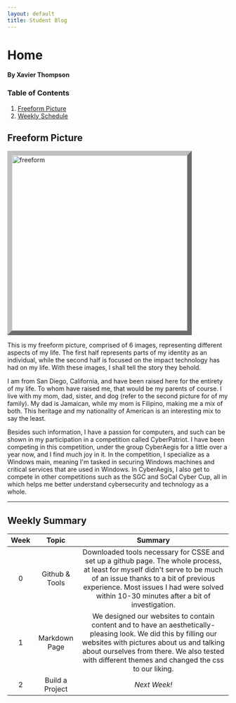 ```yaml
---
layout: default
title: Student Blog
---
```




# Home

#### **By Xavier Thompson**

### Table of Contents
1. [Freeform Picture](#freeform-picture)
2. [Weekly Schedule](#weekly-summary)

## Freeform Picture
<img align="center" style="border:10px outset silver;" src="{{site.baseurl}}/images/freeform.png" height="400px" alt="freeform"/>


This is my freeform picture, comprised of 6 images, representing different aspects of my life. The first half represents parts of my identity as an individual, while the second half is focused on the impact technology has had on my life. With these images, I shall tell the story they behold.

I am from San Diego, California, and have been raised here for the entirety of my life. To whom have raised me, that would be my parents of course. I live with my mom, dad, sister, and dog (refer to the second picture for of my family). My dad is Jamaican, while my mom is Filipino, making me a mix of both. This heritage and my nationality of American is an interesting mix to say the least. 

Besides such information, I have a passion for computers, and such can be shown in my participation in a competition called CyberPatriot. I have been competing in this competition, under the group CyberAegis for a little over a year now, and I find much joy in it. In the competition, I specialize as a Windows main, meaning I'm tasked in securing Windows machines and critical services that are used in Windows. In CyberAegis, I also get to compete in other competitions such as the SGC and SoCal Cyber Cup, all in which helps me better understand cybersecurity and technology as a whole.

---

## Weekly Summary

| **Week** |    **Topic**    |                                                                                                                             **Summary**                                                                                                                            |
|:--------:|:---------------:|:------------------------------------------------------------------------------------------------------------------------------------------------------------------------------------------------------------------------------------------------------------------:|
| 0        | Github & Tools  | Downloaded tools necessary for CSSE and set up a github page. The whole process, at least for myself didn't serve to be much of an issue thanks to a bit of previous experience. Most issues I had were solved within 10-30 minutes after a bit of investigation.  |
| 1        | Markdown Page   | We designed our websites to contain content and to have an aesthetically-pleasing look. We did this by filling our websites with pictures about us and talking about ourselves from there. We also tested with different themes and changed the css to our liking. |
| 2        | Build a Project |                                                                                                                            _Next Week!_                                                                                                                            |                                                                                                                                                                                                                                                    |                                                |